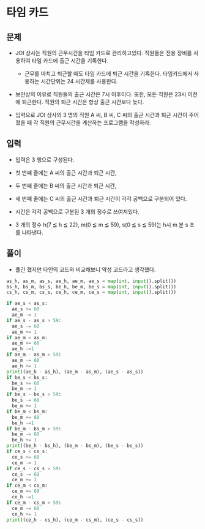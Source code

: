 # 타임 카드

## 문제

- JOI 상사는 직원의 근무시간을 타임 카드로 관리하고있다. 직원들은 전용 장비를 사용하여 타임 카드에 출근 시간을 기록한다. 
  - 근무를 마치고 퇴근할 때도 타임 카드에 퇴근 시간을 기록한다. 타임카드에서 사용하는 시간단위는 24 시간제를 사용한다.

- 보안상의 이유로 직원들의 출근 시간은 7시 이후이다. 또한, 모든 직원은 23시 이전에 퇴근한다. 직원의 퇴근 시간은 항상 출근 시간보다 늦다.

- 입력으로 JOI 상사의 3 명의 직원 A 씨, B 씨, C 씨의 출근 시간과 퇴근 시간이 주어 졌을 때 각 직원의 근무시간을 계산하는 프로그램을 작성하라.

## 입력

- 입력은 3 행으로 구성된다.

- 첫 번째 줄에는 A 씨의 출근 시간과 퇴근 시간,

- 두 번째 줄에는 B 씨의 출근 시간과 퇴근 시간,

- 세 번째 줄에는 C 씨의 출근 시간과 퇴근 시간이 각각 공백으로 구분되어 있다.

- 시간은 각각 공백으로 구분된 3 개의 정수로 쓰여져있다.

- 3 개의 정수 h(7 ≦ h ≦ 22), m(0 ≦ m ≦ 59), s(0 ≦ s ≦ 59)는 h시 m 분 s 초를 나타낸다.

## 풀이

- 풀긴 했지만 타인의 코드와 비교해보니 악성 코드라고 생각했다.

``` Python
as_h, as_m, as_s, ae_h, ae_m, ae_s = map(int, input().split())
bs_h, bs_m, bs_s, be_h, be_m, be_s = map(int, input().split())
cs_h, cs_m, cs_s, ce_h, ce_m, ce_s = map(int, input().split())

if ae_s < as_s:
  ae_s += 60
  ae_m -= 1
if ae_s - as_s > 59:
  ae_s -= 60
  ae_m += 1
if ae_m < as_m:
  ae_m += 60
  ae_h -=1
if ae_m - as_m > 59:
  ae_m -= 60
  ae_h += 1
print((ae_h - as_h), (ae_m - as_m), (ae_s - as_s))
if be_s < bs_s:
  be_s += 60
  be_m -= 1
if be_s - bs_s > 59:
  be_s -= 60
  be_m += 1
if be_m < bs_m:
  be_m += 60
  be_h -=1
if be_m - bs_m > 59:
  be_m -= 60
  be_h += 1
print((be_h - bs_h), (be_m - bs_m), (be_s - bs_s))
if ce_s < cs_s:
  ce_s += 60
  ce_m -= 1
if ce_s - cs_s > 59:
  ce_s -= 60
  ce_m += 1
if ce_m < cs_m:
  ce_m += 60
  ce_h -=1
if ce_m - cs_m > 59:
  ce_m -= 60
  ce_h += 1
print((ce_h - cs_h), (ce_m - cs_m), (ce_s - cs_s))
```
